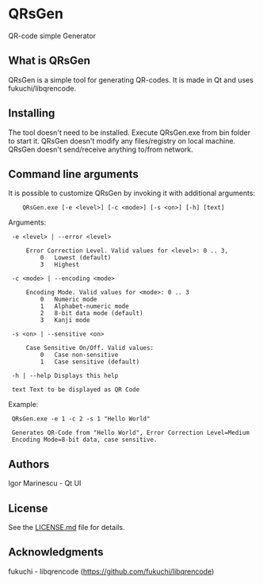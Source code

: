 # QRsGen
QR-code simple Generator

## What is QRsGen
QRsGen is a simple tool for generating QR-codes.
It is made in Qt and uses fukuchi/libqrencode.

## Installing
The tool doesn't need to be installed.
Execute QRsGen.exe from bin folder to start it.
QRsGen doesn't modify any files/registry on local machine.
QRsGen doesn't send/receive anything to/from network.

## Command line arguments
It is possible to customize QRsGen by invoking it with additional arguments:

		QRsGen.exe [-e <level>] [-c <mode>] [-s <on>] [-h] [text]

Arguments:

     -e <level> | --error <level>

         Error Correction Level. Valid values for <level>: 0 .. 3,
             0   Lowest (default)
             3   Highest

     -c <mode> | --encoding <mode>

         Encoding Mode. Valid values for <mode>: 0 .. 3
             0   Numeric mode
             1   Alphabet-numeric mode
             2   8-bit data mode (default)
             3   Kanji mode

     -s <on> | --sensitive <on>

         Case Sensitive On/Off. Valid values:
             0   Case non-sensitive
             1   Case sensitive (default)

     -h | --help Displays this help

     text Text to be displayed as QR Code

Example:

     QRsGen.exe -e 1 -c 2 -s 1 "Hello World"

     Generates QR-Code from "Hello World", Error Correction Level=Medium
     Encoding Mode=8-bit data, case sensitive.


## Authors

Igor Marinescu - Qt UI

## License

See the [LICENSE.md](LICENSE.md) file for details.

## Acknowledgments

fukuchi - libqrencode (https://github.com/fukuchi/libqrencode)
